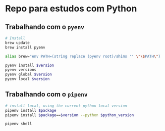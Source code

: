 # Repo para estudos com Python

## Trabalhando com o `pyenv`

```bash
# Install
brew update
brew install pyenv

alias brew="env PATH=(string replace (pyenv root)/shims '' \"\$PATH\") brew"

pyenv install $version
pyenv versions
pyenv global $version
pyenv local $version

```

## Trabalhando com o `pipenv`

```bash
# install local, using the current python local version
pipenv install $package
pipenv install $package==$version --python $python_version

pipenv shell

```